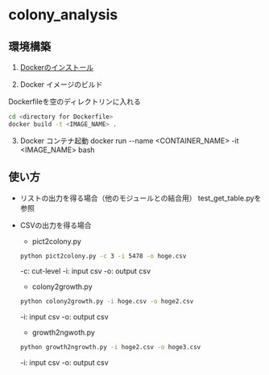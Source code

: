 # colony_analysis

## 環境構築

1. [Dockerのインストール](https://docs.docker.com/install/linux/docker-ce/ubuntu/)

2. Docker イメージのビルド

Dockerfileを空のディレクトリンに入れる
```sh
cd <directory for Dockerfile>
docker build -t <IMAGE_NAME> .
```
3. Docker コンテナ起動
docker run --name <CONTAINER_NAME> -it <IMAGE_NAME> bash

## 使い方

- リストの出力を得る場合（他のモジュールとの結合用）
  test_get_table.pyを参照

- CSVの出力を得る場合
  - pict2colony.py
  ```sh
  python pict2colony.py -c 3 -i 5478 -o hoge.csv
  ```
  -c: cut-level
  -i: input csv
  -o: output csv
  
  - colony2growth.py
  ```sh
  python colony2growth.py -i hoge.csv -o hoge2.csv
  ```
  -i: input csv
  -o: output csv

  - growth2ngwoth.py
  ```sh
  python growth2ngrowth.py -i hoge2.csv -o hoge3.csv
  ```
  -i: input csv
  -o: output csv
